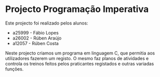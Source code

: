 # Projecto Programação Imperativa

Este projecto foi realizado pelos alunos:
- a25999 - Fábio Lopes
- a26002 - Rúben Araújo
- a12057 - Rúben Costa

Neste projecto criamos um programa em linguagem C, que permitia aos utilizadores fazerem um registo. O mesmo faz planos de atividades e controla os treinos feitos pelos praticantes registados e outras variadas funções.
